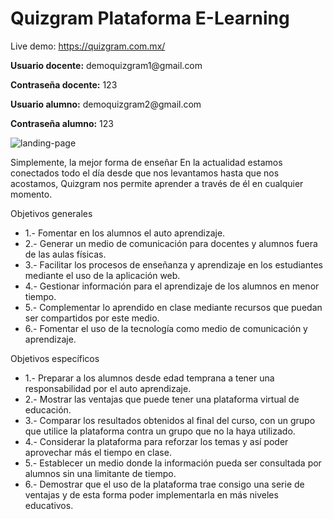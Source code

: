 
<h1>Quizgram Plataforma E-Learning</h1>

Live demo: <a href="https://quizgram.com.mx/" target="_blank">https://quizgram.com.mx/</a>
<p><strong>Usuario docente:</strong> demoquizgram1@gmail.com</p>
<p><strong>Contraseña docente:</strong> 123</p>

<p><strong>Usuario alumno:</strong> demoquizgram2@gmail.com</p>
<p><strong>Contraseña alumno:</strong> 123</p>

![landing-page](https://user-images.githubusercontent.com/69091401/89111901-f4d71600-d420-11ea-9478-7d8d7271e9f4.png)

Simplemente, la mejor forma de enseñar
En la actualidad estamos conectados todo el día desde que nos levantamos hasta que nos acostamos, Quizgram nos permite aprender a través de él en cualquier momento.


Objetivos generales
<ul> 
  <li>1.- Fomentar en los alumnos el auto aprendizaje.</li>
  <li>2.- Generar un medio de comunicación para docentes y alumnos fuera de las aulas físicas.</li>
  <li>3.- Facilitar los procesos de enseñanza y aprendizaje en los estudiantes mediante el uso de la aplicación web.</li>
  <li>4.- Gestionar información para el aprendizaje de los alumnos en menor tiempo.</li>
  <li>5.- Complementar lo aprendido en clase mediante recursos que puedan ser compartidos por este medio.</li>
  <li>6.- Fomentar el uso de la tecnología como medio de comunicación y aprendizaje.</li>
</ul>

Objetivos específicos
<ul>
  <li>1.- Preparar a los alumnos desde edad temprana a tener una responsabilidad por el auto aprendizaje.</li>
  <li>2.- Mostrar las ventajas que puede tener una plataforma virtual de educación.</li>
  <li>3.- Comparar los resultados obtenidos al final del curso, con un grupo que utilice la plataforma contra un grupo que no la haya utilizado.</li>
  <li>4.- Considerar la plataforma para reforzar los temas y así poder aprovechar más el tiempo en clase.</li>
  <li>5.- Establecer un medio donde la información pueda ser consultada por alumnos sin una limitante de tiempo.</li>
  <li>6.- Demostrar que el uso de la plataforma trae consigo una serie de ventajas y de esta forma poder implementarla en más niveles educativos.</li>
</ul>
